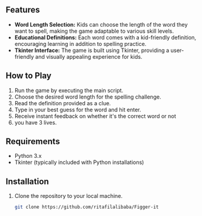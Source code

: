 ## Features
- **Word Length Selection:** Kids can choose the length of the word they want to spell, making the game adaptable to various skill levels.
- **Educational Definitions:** Each word comes with a kid-friendly definition, encouraging learning in addition to spelling practice.
- **Tkinter Interface:** The game is built using Tkinter, providing a user-friendly and visually appealing experience for kids.

## How to Play
1. Run the game by executing the main script.
2. Choose the desired word length for the spelling challenge.
3. Read the definition provided as a clue.
4. Type in your best guess for the word and hit enter.
5. Receive instant feedback on whether it's the correct word or not
6. you have 3 lives.

## Requirements
- Python 3.x
- Tkinter (typically included with Python installations)

## Installation
1. Clone the repository to your local machine.
   ```bash
   git clone https://github.com/ritafilalibaba/Figger-it

